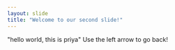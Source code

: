 ```yaml
---
layout: slide
title: "Welcome to our second slide!"
---
```

"hello world, this is priya" 
Use the left arrow to go back!
